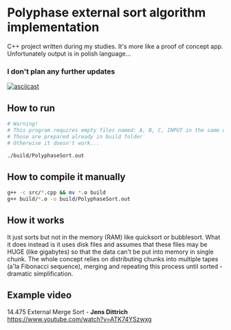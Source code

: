 # Polyphase external sort algorithm implementation
C++ project written during my studies. It's more like a proof of concept app.
Unfortunately output is in polish language...
### I don't plan any further updates
[![asciicast](https://asciinema.org/a/wHTKjANzDCmYajENwUMHWmrDa.png)](https://asciinema.org/a/wHTKjANzDCmYajENwUMHWmrDa)

## How to run
```bash
# Warning! 
# This program requires empty files named: A, B, C, INPUT in the same directory as binary.
# Those are prepared already in build folder
# Otherwise it doesn't work...

./build/PolyphaseSort.out
```

## How to compile it manually
```bash
g++ -c src/*.cpp && mv *.o build    
g++ build/*.o -o build/PolyphaseSort.out
```

## How it works
It just sorts but not in the memory (RAM) like quicksort or bubblesort. 
What it does instead is it uses disk files and assumes that these files may be HUGE (like gigabytes) so that the data can't be put into memory in single chunk.
The whole concept relies on distributing chunks into multiple tapes (a'la Fibonacci sequence), merging and repeating this process until sorted - dramatic simplification.

## Example video
14.475 External Merge Sort - **Jens Dittrich**
https://www.youtube.com/watch?v=ATK74YSzwxg
